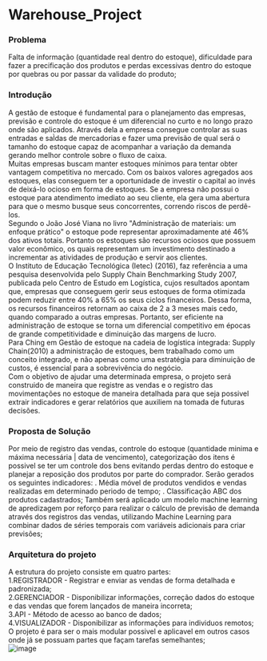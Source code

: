 # Warehouse_Project

### Problema
  Falta de informação (quantidade real dentro do estoque), dificuldade para fazer a precificação dos produtos e perdas excessivas dentro do estoque por quebras ou por passar da validade do produto;

### Introdução 
  A gestão de estoque é fundamental para o planejamento das empresas, previsão e controle do estoque é um diferencial no curto e no longo prazo onde são aplicados. Através dela a empresa consegue controlar as suas entradas e saÌdas de mercadorias e fazer uma previsão de qual será o tamanho do estoque capaz de acompanhar a variação da demanda gerando melhor controle sobre o fluxo de caixa. </br>
  Muitas empresas buscam manter estoques mínimos para tentar obter vantagem competitiva no mercado. Com os baixos valores agregados aos estoques, elas conseguem ter a oportunidade de investir o capital ao invés de deixá-lo ocioso em forma de estoques. Se a empresa não possui o estoque para atendimento imediato ao seu cliente, ela gera uma abertura para que o mesmo busque seus concorrentes, correndo riscos de perdê-los.</br>
  Segundo o João José Viana no livro "Administração de materiais: um enfoque prático" o estoque pode representar aproximadamente até 46% dos ativos totais. Portanto os estoques são recursos ociosos que possuem valor econômico, os quais representam um investimento destinado a incrementar as atividades de produção e servir aos clientes.</br>
  O Instituto de Educação Tecnológica (Ietec) (2016), faz referência a uma pesquisa desenvolvida pelo Supply Chain Benchmarking Study 2007, publicada pelo Centro de Estudo em Logística, cujos resultados apontam que, empresas que conseguem gerir seus estoques de forma otimizada podem reduzir entre 40% a 65% os seus ciclos financeiros. Dessa forma, os recursos financeiros retornam ao caixa de 2 a 3 meses mais cedo, quando comparado a outras empresas. Portanto, ser eficiente na administração de estoque se torna um diferencial competitivo em épocas de grande competitividade e diminuição das margens de lucro.</br>
  Para Ching em Gestão de estoque na cadeia de logística integrada: Supply Chain(2010) a administração de estoques, bem trabalhado como um conceito integrado, e não apenas como uma estratégia para diminuição de custos, é essencial para a sobrevivência do negócio.</br>
  Com o objetivo de ajudar uma determinada empresa, o projeto será construido de maneira que registre as vendas e o registro das movimentações no estoque de maneira detalhada para que seja possivel extrair indicadores e gerar relatórios que auxiliem na tomada de futuras decisões.
  
### Proposta de Solução
  Por meio de registro das vendas, controle do estoque (quantidade minima e máxima necessária | data de vencimento), categorização dos itens é possivel se ter um controle dos bens evitando perdas dentro do estoque e planejar a reposição dos produtos por parte do comprador.
  Serão gerados os seguintes indicadores:
  . Média móvel de produtos vendidos e vendas realizadas em determinado periodo de tempo;
  . Classificação ABC dos produtos cadastrados;
 Também será aplicado um modelo machine learning de apredizagem por reforço para realizar o cálculo de previsão de demanda através dos registros das vendas, utilizando Machine Learning para combinar dados de séries temporais com variáveis adicionais para criar previsões;

### Arquitetura do projeto
A estrutura do projeto consiste em quatro partes: </br>
1.REGISTRADOR - Registrar e enviar as vendas de forma detalhada e padronizada;</br>
2.GERENCIADOR - Disponibilizar informações, correção dados do estoque e das vendas que forem lançados de maneira incorreta;</br>
3.API - Método de acesso ao banco de dados;</br>
4.VISUALIZADOR - Disponibilizar as informações para individuos remotos;</br>
O projeto é para ser o mais modular possivel e aplicavel em outros casos onde já se possuam partes que façam tarefas semelhantes;</br>
![image](https://user-images.githubusercontent.com/55815066/115421864-bbbf1b80-a1d2-11eb-96bf-f4e90d3c9249.png)
